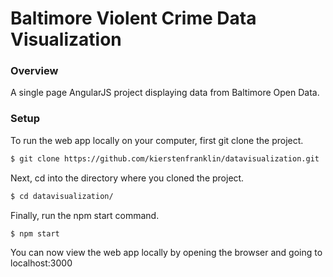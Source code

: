 # Baltimore Violent Crime Data Visualization

### Overview

A single page AngularJS project displaying data from Baltimore Open Data.  

### Setup

To run the web app locally on your computer, first git clone the project.

```sh
$ git clone https://github.com/kierstenfranklin/datavisualization.git
```

Next, cd into the directory where you cloned the project.
```sh
$ cd datavisualization/
```
Finally, run the npm start command.
```sh
$ npm start
```

You can now view the web app locally by opening the browser and going to localhost:3000

